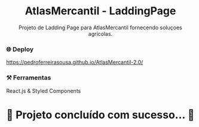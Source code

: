 <h1 align="center">AtlasMercantil - LaddingPage </h1>

<p align="center">Projeto de Ladding Page para AtlasMercantil fornecendo soluçoes agrícolas.</p>

### 🌐 Deploy
https://pedroferreirasousa.github.io/AtlasMercantil-2.0/

### ⚒️ Ferramentas
<div>
<p>React.js & Styled Components
</div>



<h1 align="center"> 
	 🚀 Projeto concluído com sucesso... 🚀
</h1>
